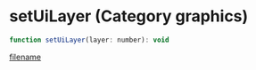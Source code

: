# setUiLayer (Category graphics)

```js
function setUiLayer(layer: number): void
```

[filename](setUiLayer_m.md ':include')